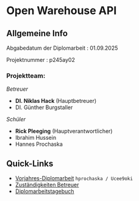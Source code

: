 # Open Warehouse API

## Allgemeine Info

Abgabedatum der Diplomarbeit : 01.09.2025

Projektnummer : p245ay02

### Projektteam:

*Betreuer*
*  **DI. Niklas Hack** (Hauptbetreuer)
*  DI. Günther Burgstaller
  
*Schüler*
* **Rick Pleeging** (Hauptverantwortlicher)
* Ibrahim Hussein
* Hannes Prochaska
## Quick-Links

* [Vorjahres-Diplomarbeit](http://trac.d474base.eu/p225c01/wiki) `hprochaska / Ucee9oki`
* [Zuständigkeiten Betreuer](./Betreuung/betreuung.md)
* [Diplomarbeitstagebuch](./DATB)
